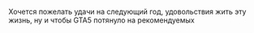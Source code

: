 Хочется пожелать удачи на следующий год, удовольствия жить эту жизнь, ну и чтобы GTA5 потянуло на рекомендуемых
